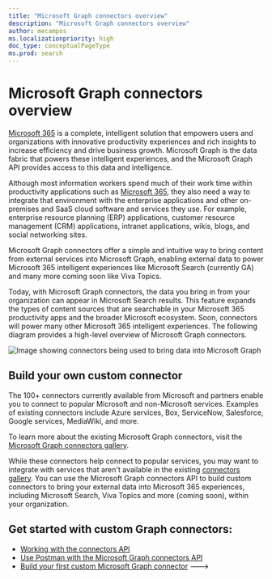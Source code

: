 ```yaml
---
title: "Microsoft Graph connectors overview"
description: "Microsoft Graph connectors overview"
author: mecampos
ms.localizationpriority: high
doc_type: conceptualPageType
ms.prod: search
---
```


# Microsoft Graph connectors overview

[Microsoft 365](https://www.microsoft.com/microsoft-365) is a complete, intelligent solution that empowers users and organizations with innovative productivity experiences and rich insights to increase efficiency and drive business growth. Microsoft Graph is the data fabric that powers these intelligent experiences, and the Microsoft Graph API provides access to this data and intelligence.

Although most information workers spend much of their work time within productivity applications such as [Microsoft 365](https://www.microsoft.com/microsoft-365), they also need a way to integrate that environment with the enterprise applications and other on-premises and SaaS cloud software and services they use. For example, enterprise resource planning (ERP) applications, customer resource management (CRM) applications, intranet applications, wikis, blogs, and social networking sites.

Microsoft Graph connectors offer a simple and intuitive way to bring content from external services into Microsoft Graph, enabling external data to power Microsoft 365 intelligent experiences like Microsoft Search (currently GA) and many more coming soon like Viva Topics.

Today, with Microsoft Graph connectors, the data you bring in from your organization can appear in Microsoft Search results. This feature expands the types of content sources that are searchable in your Microsoft 365 productivity apps and the broader Microsoft ecosystem. Soon, connectors will power many other Microsoft 365 intelligent experiences.
The following diagram provides a high-level overview of Microsoft Graph connectors.

<!---Insert image reference here --->
<!---       ![Select the Microsoft Graph permissions](./images/application-saml-sso-configure-api/set-permissions.png) --->
![Image showing connectors being used to bring data into Microsoft Graph](./images/connectors-images/overview.png)

## Build your own custom connector

The 100+ connectors currently available from Microsoft and partners enable you to connect to popular Microsoft and non-Microsoft services. Examples of existing connectors include Azure services, Box, ServiceNow, Salesforce, Google services, MediaWiki, and more.

To learn more about the existing Microsoft Graph connectors, visit the [Microsoft Graph connectors gallery](/microsoft-search/connectors).

While these connectors help connect to popular services, you may want to integrate with services that aren't available in the existing [connectors gallery](/microsoft-search/connectors). You can use the Microsoft Graph connectors API to build custom connectors to bring your external data into Microsoft 365 experiences, including Microsoft Search, Viva Topics and more (coming soon), within your organization.

## Get started with custom Graph connectors:
* [Working with the connectors API](connecting-external-content-connectors-api-overview.md)
* [Use Postman with the Microsoft Graph connectors API](connecting-external-content-connectors-api-postman.md)
* [Build your first custom Microsoft Graph connector](connecting-external-content-build-quickstart.yml)
--->

